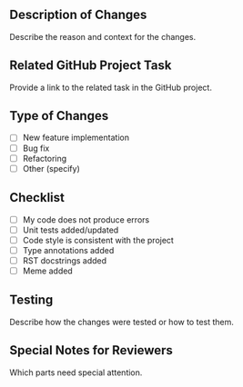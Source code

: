 ## Description of Changes
Describe the reason and context for the changes.

## Related GitHub Project Task
Provide a link to the related task in the GitHub project.

## Type of Changes
- [ ] New feature implementation  
- [ ] Bug fix  
- [ ] Refactoring  
- [ ] Other (specify)

## Checklist
- [ ] My code does not produce errors  
- [ ] Unit tests added/updated  
- [ ] Code style is consistent with the project  
- [ ] Type annotations added  
- [ ] RST docstrings added  
- [ ] Meme added

## Testing
Describe how the changes were tested or how to test them.

## Special Notes for Reviewers
Which parts need special attention.